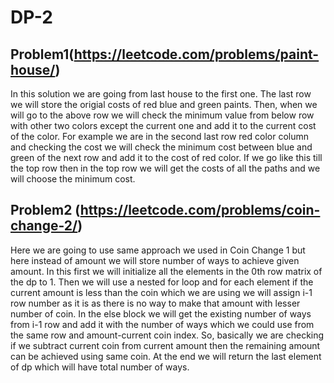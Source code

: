 # DP-2

## Problem1(https://leetcode.com/problems/paint-house/)

In this solution we are going from last house to the first one. The last row we will store the origial costs of red blue and green paints. Then, when we will go to the above row we will check the minimum value from below row with other two colors except the current one and add it to the current cost of the color. For example we are in the second last row red color column and checking the cost we will check the minimum cost between blue and green of the next row and add it to the cost of red color. If we go like this till the top row then in the top row we will get the costs of all the paths and we will choose the minimum cost.



## Problem2 (https://leetcode.com/problems/coin-change-2/)

Here we are going to use same approach we used in Coin Change 1 but here instead of amount we will store number of ways to achieve given amount. In this first we will initialize all the elements in the 0th row matrix of the dp to 1. Then we will use a nested for loop and for each element if the current amount is less than the coin which we are using we will assign i-1 row number as it is as there is no way to make that amount with lesser number of coin. In the else block we will get the existing number of ways from i-1 row and add it with the number of ways which we could use from the same row and amount-current coin index. So, basically we are checking if we subtract current coin from current amount then the remaining amount can be achieved using same coin. At the end we will return the last element of dp which will have total number of ways.